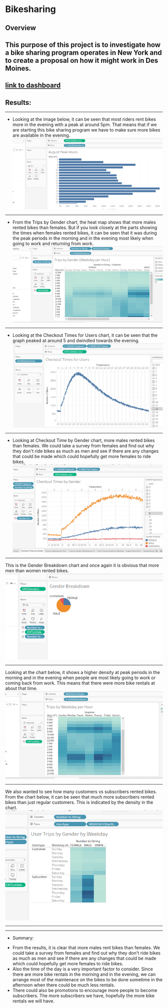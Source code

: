 # Bikesharing
##  Overview
This purpose of this project is to investigate how a bike sharing program operates in New York and to create a proposal on how it might work in Des Moines.
---
[link to dashboard](https://public.tableau.com/views/BusinessProposal_16066675699980/TripsbyWeekdayperHour?:language=en&:display_count=y&publish=yes&:origin=viz_share_link)
---
##  Results:
---
- Looking at the image below, it can be seen that most riders rent bikes more in the evening with a peak at around 5pm. That means that if we are starting this bike sharing program we have to make sure more bikes are available in the evening.
![August Peak Hours](https://github.com/Elewekeadanma/Bikesharing/blob/main/August_Peak_Hours.PNG)
---
- From the Trips by Gender chart, the heat map shows that more males rented bikes than females. But if you look closely at the parts showing the times when females rented bikes, it can be seen that it was during the peak periods in the morning and in the evening most likely when going to work and returning from work.
![Trips by Gender](https://github.com/Elewekeadanma/Bikesharing/blob/main/Trips_by_Gender.PNG)
---
- Looking at the Checkout Times for Users chart, it can be seen that the graph peaked at around 5 and dwindled towards the evening.
![Chechout Times for Users](https://github.com/Elewekeadanma/Bikesharing/blob/main/Checkout_Times_for_Users.PNG)
---
- Looking at Checkout Time by Gender chart, more males rented bikes than females. We could take a survey from females and find out why they don't ride bikes as much as men and see if there are any changes that could be made which could hopefully get more females to ride bikes.
![Checkout Times by Gender](https://github.com/Elewekeadanma/Bikesharing/blob/main/Checkout_Times_by_Gender.PNG)
---
This is the Gender Breakdown chart and once again it is obvious that more men than women rented bikes.
![Gender Breakdown](https://github.com/Elewekeadanma/Bikesharing/blob/main/Gender_Breakdown.PNG)

---
Looking at the chart below, it shows a higher density at peak periods in the morning and in the evening when people are most likely going to work or coming back from work. This means that there were more bike rentals at about that time.
![Trips by Weekday by the hour](https://github.com/Elewekeadanma/Bikesharing/blob/main/Trips_by_Weekday_by_Hour.PNG)

---
We also wanted to see how many customers vs subscribers rented bikes. From the chart below, it can be seen that much more subscribers rented bikes than just regular customers. This is indicated by the density in the chart.
![User Trips by Type of User and by Gender](https://github.com/Elewekeadanma/Bikesharing/blob/main/User_Trips_by_Gender_by_Weekday.PNG)

---
---
- Summary:
* From the results, it is clear that more males rent bikes than females. We could take a survey from females and find out why they don't ride bikes as much as men and see if there are any changes that could be made which could hopefully get more females to ride bikes.
* Also the time of the day is a very important factor to consider. Since there are more bike rentals in the morning and in the evening, we can arrange most of the maintenace on the bikes to be done sometime in the afternoon when there could be much less rentals.
* There could also be promotions to encourage more people to become subscribers. The more subscribers we have, hopefully the more bike rentals we will have.
